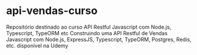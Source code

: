 # api-vendas-curso
Repositório destinado ao curso API Restful Javascript com Node.js, Typescript, TypeORM etc Construindo uma API Restful de Vendas Javascript com Node.js, ExpressJS, Typescript, TypeORM, Postgres, Redis, etc. disponível na Udemy

